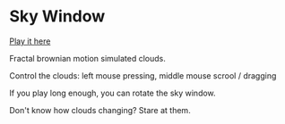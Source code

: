# Sky Window
[Play it here](https://star8ks.github.io/sketch/skyWindow)

Fractal brownian motion simulated clouds.

Control the clouds: left mouse pressing, middle mouse scrool / dragging

If you play long enough, you can rotate the sky window.

Don't know how clouds changing?
Stare at them.


